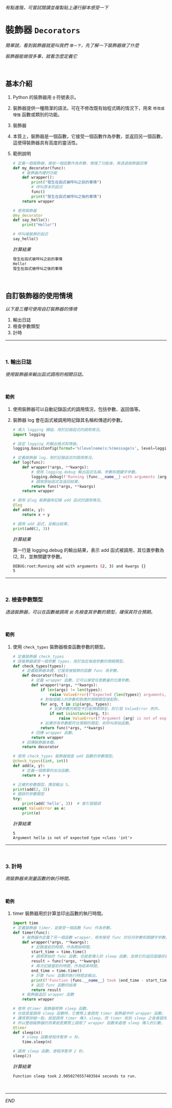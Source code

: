 _有點進階，可嘗試閱讀並複製貼上運行腳本感受一下_

# 裝飾器 `Decorators`

_簡單說，看到裝飾器就是叫我們 `等一下`，先了解一下裝飾器做了什麼_

_裝飾器能做很多事，就看怎麼定義它_

<br>

## 基本介紹

1. Python 的裝飾器用 `@` 符號表示。
2. 裝飾器提供一種簡潔的語法，可在不修改既有始程式碼的情況下，用來 `修改或增強` 函數或類別的功能。
3. 裝飾器
4. 本質上，裝飾器是一個函數，它接受一個函數作為參數，並返回另一個函數，這使得裝飾器具有高度的靈活性。
5. 範例說明

   ```python
   # 定義一個裝飾器，接收一個函數作為參數，增強了功能後，再透過裝飾器回傳
   def my_decorator(func):
       # 裝飾器內建的功能
       def wrapper():
           print("發生在函式被呼叫之前的事情")
           # 呼叫原本的函式
           func()
           print("發生在函式被呼叫之後的事情")
       return wrapper

   # 使用裝飾器
   @my_decorator
   def say_hello():
       print("Hello!")

   # 呼叫被裝飾的函式
   say_hello()
   ```

   _計算結果_

   ```bash
   發生在函式被呼叫之前的事情
   Hello!
   發生在函式被呼叫之後的事情
   ```

<br>

## 自訂裝飾器的使用情境

_以下是三種可使用自訂裝飾器的情境_

1. 輸出日誌
2. 檢查參數類型
3. 計時

---

<br>

### 1. 輸出日誌

_使用裝飾器來輸出函式調用的相關日誌。_

<br>

#### 範例

1. 使用裝飾器可以自動記錄函式的調用情況，包括參數、返回值等。
2. 裝飾器 log 會在函式被調用時記錄其名稱和傳遞的參數。

   ```python
   # 導入 logging 模組，用於記錄函式的調用情況。
   import logging

   # 設定 logging 的輸出格式和等級。
   logging.basicConfig(format='%(levelname)s:%(message)s', level=logging.DEBUG)

   # 定義裝飾器 log，用於記錄函式的調用情況。
   def log(func):
       def wrapper(*args, **kwargs):
           # 使用 logging.debug 輸出函式名稱、參數和關鍵字參數。
           logging.debug(f'Running {func.__name__} with arguments {args} and kwargs {kwargs}')
           # 調用原始函式並返回結果。
           return func(*args, **kwargs)
       return wrapper

   # 使用 @log 裝飾器來記錄 add 函式的調用情況。
   @log
   def add(x, y):
       return x + y

   # 調用 add 函式，並輸出結果。
   print(add(2, 3))
   ```

   _計算結果_

   第一行是 logging.debug 的輸出結果，表示 add 函式被調用，其位置參數為 (2, 3)，並無關鍵字參數。

   ```bash
   DEBUG:root:Running add with arguments (2, 3) and kwargs {}
   5
   ```

---

<br>

### 2. 檢查參數類型

_透過裝飾器，可以在函數被調用 `前` 先檢查其參數的類型，確保其符合預期。_

<br>

#### 範例

1. 使用 `check_types` 裝飾器檢查函數參數的類型。

   ```python
   # 定義裝飾器 check_types
   # 該裝飾器接受一個參數 types，用於指定每個參數的預期類型。
   def check_types(types):
       # 定義裝飾器本體，它接受被裝飾的函數 func 為參數。
       def decorator(func):
           # 定義 wrapper 函數，它可以接受任意數量的位置參數。
           def wrapper(*args, **kwargs):
               if len(args) != len(types):
                   raise ValueError(f"Expected {len(types)} arguments, got {len(args)} arguments.")
               # 對每個輸入的參數和對應的預期類型做配對。
               for arg, t in zip(args, types):
                   # 如果參數的類型不匹配預期類型，則引發 ValueError 例外。
                   if not isinstance(arg, t):
                       raise ValueError(f'Argument {arg} is not of expected type {t}')
               # 如果所有參數都符合預期的類型，則呼叫原始函數。
               return func(*args, **kwargs)
           # 回傳 wrapper 函數。
           return wrapper
       # 回傳裝飾器本體。
       return decorator

   # 使用 check_types 裝飾器檢查 add 函數的參數類型。
   @check_types((int, int))
   def add(x, y):
       # 定義一個簡單的加法函數。
       return x + y

   # 正確的參數類型，應該輸出 5。
   print(add(2, 3)) 
   # 錯誤的參數類型
   try:
       print(add('hello', 3))  # 會引發錯誤
   except ValueError as e:
       print(e)
   ```

   _計算結果_

   ```
   5
   Argument hello is not of expected type <class 'int'>
   ```

---

<br>

### 3. 計時

_用裝飾器來測量函數的執行時間。_

<br>

#### 範例

1. timer 裝飾器用於計算並印出函數的執行時間。

   ```python
   import time
   # 定義裝飾器 timer，並接受一個函數 func 作為參數。
   def timer(func):
       # 裝飾器內定義了另一個函數 wrapper，用來接受 func 的任何參數和關鍵字參數。
       def wrapper(*args, **kwargs):
           # 記錄當前的時間，作為開始時間。
           start_time = time.time()
           # 調用原始的 func 函數，也就是傳入的 sleep 函數，並將它的返回值儲存到 result。
           result = func(*args, **kwargs)
           # 再次記錄當前的時間，作為結束時間。
           end_time = time.time()
           # 計算 func 函數的執行時間並輸出。
           print(f'Function {func.__name__} took {end_time - start_time} seconds to run.')
           # 返回 func 函數的結果
           return result
       # 裝飾器返回 wrapper 函數
       return wrapper

   # 使用 @timer 裝飾器修飾 sleep 函數。
   # 也就是當調用 sleep 函數時，它實際上會調用 timer 裝飾器中的 wrapper 函數。
   # 講得更詳細一點，就是調用 timer 傳入 sleep，而 timer 收到 sleep 之後會調用內部函數 wrapper
   # 所以整個裝飾器的效果就是實際上調用了 wrapper 函數來處理 sleep 傳入的引數。
   @timer
   def sleep(n):
       # sleep 函數使程序暫停 n 秒。
       time.sleep(n)

   # 調用 sleep 函數，使程序暫停 2 秒。
   sleep(2)
   ```

   _計算結果_

   ```bash
   Function sleep took 2.0050270557403564 seconds to run.
   ```

<br>

---

_END_
